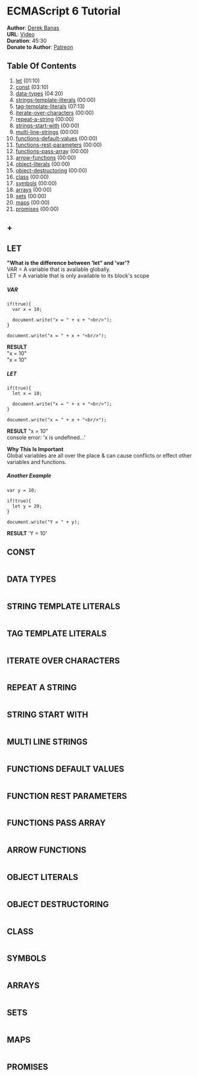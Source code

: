 # ECMAScript 6 Tutorial
**Author**: [Derek Banas](https://www.youtube.com/user/derekbanas)  
**URL**: [Video](https://youtu.be/Jakoi0G8lBg)  
**Duration**: 45:30   
**Donate to Author**: [Patreon](https://www.patreon.com/derekbanas)  

## Table Of Contents
1. [let](#let) (01:10)
1. [const](#const) (03:10)
1. [data-types](#data-types) (04:20)
1. [strings-template-literals](#strings-template-literals) (00:00)
1. [tag-template-literals](#tag-template-literals) (07:13)
1. [iterate-over-characters](#iterate-over-characters) (00:00)
1. [repeat-a-string](#repeat-a-string) (00:00)
1. [strings-start-with](#strings-start-with) (00:00)
1. [multi-line-strings](#multi-line-strings) (00:00)
1. [functions-default-values](#functions-default-values) (00:00)
1. [functions-rest-parameters](#functions-rest-parameters) (00:00)
1. [functions-pass-array](#functions-pass-array) (00:00)
1. [arrow-functions](#arrow-functions) (00:00)
1. [object-literals](#object-literals) (00:00)
1. [object-destructoring](#object-destructoring) (00:00)
1. [class](#class) (00:00)
1. [symbols](#symbols) (00:00)
1. [arrays](#arrays) (00:00)
1. [sets](#sets) (00:00)
1. [maps](#maps) (00:00)
1. [promises](#promises) (00:00)
## +

## LET
**"What is the difference between 'let" and 'var'?**  
VAR = A variable that is available globally.  
LET = A variable that is only available to its block's scope  

##### VAR
```
if(true){
  var x = 10;

  document.write("x = " + x + "<br/>");
}

document.write("x = " + x + "<br/>");
```
**RESULT**  
"x = 10"  
"x = 10"  

##### LET
```
if(true){
  let x = 10;

  document.write("x = " + x + "<br/>");
}

document.write("x = " + x + "<br/>");
```
**RESULT**
"x = 10"  
console error: 'x is undefined...'  


**Why This Is Important**  
Global variables are all over the place & can cause conflicts or effect other variables and functions.

##### Another Example
```
var y = 10;

if(true){
  let y = 20;
}

document.write("Y = " + y);
```
**RESULT**
'Y = 10'  


## CONST
```
```
## DATA TYPES
```
```
## STRING TEMPLATE LITERALS
```
```
## TAG TEMPLATE LITERALS
```
```
## ITERATE OVER CHARACTERS
```
```
## REPEAT A STRING
```
```
## STRING START WITH
```
```
## MULTI LINE STRINGS
```
```
## FUNCTIONS DEFAULT VALUES
```
```
## FUNCTION REST PARAMETERS
```
```
## FUNCTIONS PASS ARRAY
```
```
## ARROW FUNCTIONS
```
```
## OBJECT LITERALS
```
```
## OBJECT DESTRUCTORING
```
```
## CLASS
```
```
## SYMBOLS
```
```
## ARRAYS
```
```
## SETS
```
```
## MAPS
```
```
## PROMISES
```
```
